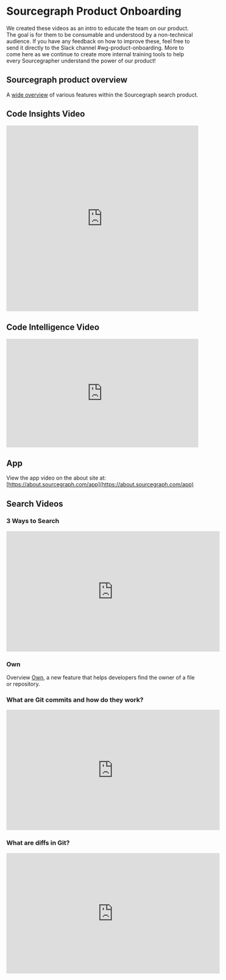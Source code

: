 # Sourcegraph Product Onboarding

We created these videos as an intro to educate the team on our product. The goal is for them to be consumable and understood by a non-technical audience. If you have any feedback on how to improve these, feel free to send it directly to the Slack channel #wg-product-onboarding. More to come here as we continue to create more internal training tools to help every Sourcegrapher understand the power of our product!

## Sourcegraph product overview

A [wide overview](https://www.loom.com/embed/d18888ab416844bfbac511ba1489a207?unfurl=blocks) of various features within the Sourcegraph search product.

## Code Insights Video

<div style="position: relative; padding-bottom: 96.51474530831098%; height: 0;"><iframe src="https://www.loom.com/embed/f258e8ceeab54d96b08601b8f9a61edc" frameborder="0" webkitallowfullscreen mozallowfullscreen allowfullscreen style="position: absolute; top: 0; left: 0; width: 100%; height: 100%;"></iframe></div>

## Code Intelligence Video

<div style="position: relative; padding-bottom: 56.25%; height: 0;"><iframe src="https://www.loom.com/embed/1150d831914f4257ac1eee42a2de6b8f" frameborder="0" webkitallowfullscreen mozallowfullscreen allowfullscreen style="position: absolute; top: 0; left: 0; width: 100%; height: 100%;"></iframe></div>

## App

View the app video on the about site at: [https://about.sourcegraph.com/app](https://about.sourcegraph.com/app)

## Search Videos

### 3 Ways to Search

<iframe width="560" height="315" src="https://www.youtube.com/embed/XLfE2YuRwvw" title="YouTube video player" frameborder="0" allow="accelerometer; autoplay; clipboard-write; encrypted-media; gyroscope; picture-in-picture" allowfullscreen></iframe>

### Own
Overview [Own](https://www.loom.com/share/52a68074b7b34b16a129287e8c590ddf), a new feature that helps developers find the owner of a file or repository.

### What are Git commits and how do they work?

<iframe width="560" height="315" src="https://www.youtube.com/embed/zXlNqCioxBY" title="YouTube video player" frameborder="0" allow="accelerometer; autoplay; clipboard-write; encrypted-media; gyroscope; picture-in-picture" allowfullscreen></iframe>

### What are diffs in Git?

<iframe width="560" height="315" src="https://www.youtube.com/embed/eRwvO8Qyerk" title="YouTube video player" frameborder="0" allow="accelerometer; autoplay; clipboard-write; encrypted-media; gyroscope; picture-in-picture" allowfullscreen></iframe>
